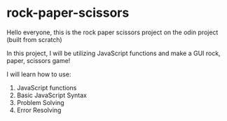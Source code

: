 # rock-paper-scissors

Hello everyone, this is the rock paper scissors project on the odin project (built from scratch)

In this project, I will be utilizing JavaScript functions and make a GUI rock, paper, scissors game!

I will learn how to use:

1) JavaScript functions
2) Basic JavaScript Syntax
3) Problem Solving
4) Error Resolving